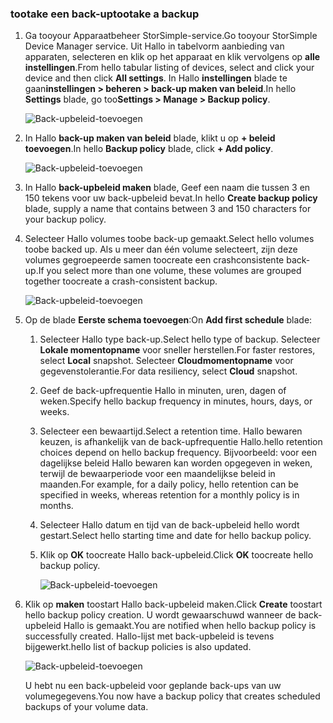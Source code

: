 <!--author=alkohli last changed: 01/12/17-->

### <a name="tootake-a-backup"></a><span data-ttu-id="724ce-101">tootake een back-up</span><span class="sxs-lookup"><span data-stu-id="724ce-101">tootake a backup</span></span>

1. <span data-ttu-id="724ce-102">Ga tooyour Apparaatbeheer StorSimple-service.</span><span class="sxs-lookup"><span data-stu-id="724ce-102">Go tooyour StorSimple Device Manager service.</span></span> <span data-ttu-id="724ce-103">Uit Hallo in tabelvorm aanbieding van apparaten, selecteren en klik op het apparaat en klik vervolgens op **alle instellingen**.</span><span class="sxs-lookup"><span data-stu-id="724ce-103">From hello tabular listing of devices, select and click your device and then click **All settings**.</span></span> <span data-ttu-id="724ce-104">In Hallo **instellingen** blade te gaan**instellingen > beheren > back-up maken van beleid**.</span><span class="sxs-lookup"><span data-stu-id="724ce-104">In hello **Settings** blade, go too**Settings > Manage > Backup policy**.</span></span>

    ![Back-upbeleid-toevoegen](./media/storsimple-8000-take-backup/step8takebu1.png)

2. <span data-ttu-id="724ce-106">In Hallo **back-up maken van beleid** blade, klikt u op **+ beleid toevoegen**.</span><span class="sxs-lookup"><span data-stu-id="724ce-106">In hello **Backup policy** blade, click **+ Add policy**.</span></span>

    ![Back-upbeleid-toevoegen](./media/storsimple-8000-take-backup/step8takebu2.png)

3. <span data-ttu-id="724ce-108">In Hallo **back-upbeleid maken** blade, Geef een naam die tussen 3 en 150 tekens voor uw back-upbeleid bevat.</span><span class="sxs-lookup"><span data-stu-id="724ce-108">In hello **Create backup policy** blade, supply a name that contains between 3 and 150 characters for your backup policy.</span></span>

4. <span data-ttu-id="724ce-109">Selecteer Hallo volumes toobe back-up gemaakt.</span><span class="sxs-lookup"><span data-stu-id="724ce-109">Select hello volumes toobe backed up.</span></span> <span data-ttu-id="724ce-110">Als u meer dan één volume selecteert, zijn deze volumes gegroepeerde samen toocreate een crashconsistente back-up.</span><span class="sxs-lookup"><span data-stu-id="724ce-110">If you select more than one volume, these volumes are grouped together toocreate a crash-consistent backup.</span></span>

    ![Back-upbeleid-toevoegen](./media/storsimple-8000-take-backup/step8takebu4.png)

5. <span data-ttu-id="724ce-112">Op de blade **Eerste schema toevoegen**:</span><span class="sxs-lookup"><span data-stu-id="724ce-112">On **Add first schedule** blade:</span></span>

    1. <span data-ttu-id="724ce-113">Selecteer Hallo type back-up.</span><span class="sxs-lookup"><span data-stu-id="724ce-113">Select hello type of backup.</span></span> <span data-ttu-id="724ce-114">Selecteer **Lokale momentopname** voor sneller herstellen.</span><span class="sxs-lookup"><span data-stu-id="724ce-114">For faster restores, select **Local** snapshot.</span></span> <span data-ttu-id="724ce-115">Selecteer **Cloudmomentopname** voor gegevenstolerantie.</span><span class="sxs-lookup"><span data-stu-id="724ce-115">For data resiliency, select **Cloud** snapshot.</span></span>
    2. <span data-ttu-id="724ce-116">Geef de back-upfrequentie Hallo in minuten, uren, dagen of weken.</span><span class="sxs-lookup"><span data-stu-id="724ce-116">Specify hello backup frequency in minutes, hours, days, or weeks.</span></span>
    3. <span data-ttu-id="724ce-117">Selecteer een bewaartijd.</span><span class="sxs-lookup"><span data-stu-id="724ce-117">Select a retention time.</span></span> <span data-ttu-id="724ce-118">Hallo bewaren keuzen, is afhankelijk van de back-upfrequentie Hallo.</span><span class="sxs-lookup"><span data-stu-id="724ce-118">hello retention choices depend on hello backup frequency.</span></span> <span data-ttu-id="724ce-119">Bijvoorbeeld: voor een dagelijkse beleid Hallo bewaren kan worden opgegeven in weken, terwijl de bewaarperiode voor een maandelijkse beleid in maanden.</span><span class="sxs-lookup"><span data-stu-id="724ce-119">For example, for a daily policy, hello retention can be specified in weeks, whereas retention for a monthly policy is in months.</span></span>
    4. <span data-ttu-id="724ce-120">Selecteer Hallo datum en tijd van de back-upbeleid hello wordt gestart.</span><span class="sxs-lookup"><span data-stu-id="724ce-120">Select hello starting time and date for hello backup policy.</span></span>
    5. <span data-ttu-id="724ce-121">Klik op **OK** toocreate Hallo back-upbeleid.</span><span class="sxs-lookup"><span data-stu-id="724ce-121">Click **OK** toocreate hello backup policy.</span></span>

        ![Back-upbeleid-toevoegen](./media/storsimple-8000-take-backup/step8takebu5.png) 

6. <span data-ttu-id="724ce-123">Klik op **maken** toostart Hallo back-upbeleid maken.</span><span class="sxs-lookup"><span data-stu-id="724ce-123">Click **Create** toostart hello backup policy creation.</span></span> <span data-ttu-id="724ce-124">U wordt gewaarschuwd wanneer de back-upbeleid Hallo is gemaakt.</span><span class="sxs-lookup"><span data-stu-id="724ce-124">You are notified when hello backup policy is successfully created.</span></span> <span data-ttu-id="724ce-125">Hallo-lijst met back-upbeleid is tevens bijgewerkt.</span><span class="sxs-lookup"><span data-stu-id="724ce-125">hello list of backup policies is also updated.</span></span>
      
      ![Back-upbeleid-toevoegen](./media/storsimple-8000-take-backup/step8takebu9.png)
      
      <span data-ttu-id="724ce-127">U hebt nu een back-upbeleid voor geplande back-ups van uw volumegegevens.</span><span class="sxs-lookup"><span data-stu-id="724ce-127">You now have a backup policy that creates scheduled backups of your volume data.</span></span>




